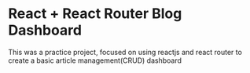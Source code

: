 # React + React Router Blog Dashboard

This was a practice project, focused on using reactjs and react router to create a basic article management(CRUD) dashboard
